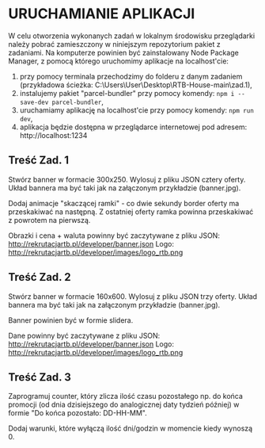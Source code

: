 # URUCHAMIANIE APLIKACJI

W celu otworzenia wykonanych zadań w lokalnym środowisku przeglądarki należy pobrać zamieszczony w niniejszym repozytorium pakiet z zadaniami.
Na komputerze powinien być zainstalowany Node Package Manager, z pomocą którego uruchomimy aplikacje na localhost'cie:
1) przy pomocy terminala przechodzimy do folderu z danym zadaniem (przykładowa ścieżka: C:\Users\User\Desktop\RTB-House-main\zad.1),
2) instalujemy pakiet "parcel-bundler" przy pomocy komendy:
`npm i --save-dev parcel-bundler`,
3) uruchamiamy aplikację na localhost'cie przy pomocy komendy:
`npm run dev`,
4) aplikacja będzie dostępna w przeglądarce internetowej pod adresem: http://localhost:1234

## Treść Zad. 1
Stwórz banner w formacie 300x250. Wylosuj z pliku JSON cztery oferty. Układ bannera ma być taki jak na załączonym przykładzie (banner.jpg). 

Dodaj animacje "skaczącej ramki" - co dwie sekundy border oferty ma przeskakiwać na następną. Z ostatniej oferty ramka powinna przeskakiwać z powrotem na pierwszą.

Obrazki i cena + waluta powinny być zaczytywane z pliku JSON: http://rekrutacjartb.pl/developer/banner.json
Logo: http://rekrutacjartb.pl/developer/images/logo_rtb.png

## Treść Zad. 2
Stwórz banner w formacie 160x600. Wylosuj z pliku JSON trzy oferty. Układ bannera ma być taki jak na załączonym przykładzie (banner.jpg). 

Banner powinien być w formie slidera. 

Dane powinny być zaczytywane z pliku JSON: http://rekrutacjartb.pl/developer/banner.json
Logo: http://rekrutacjartb.pl/developer/images/logo_rtb.png

## Treść Zad. 3
Zaprogramuj counter, który zlicza ilość czasu pozostałego np. do końca promocji (od dnia dzisiejszego do analogicznej daty tydzień później) w formie "Do końca pozostało: DD-HH-MM".

Dodaj warunki, które wyłączą ilość dni/godzin w momencie kiedy wynoszą 0.
